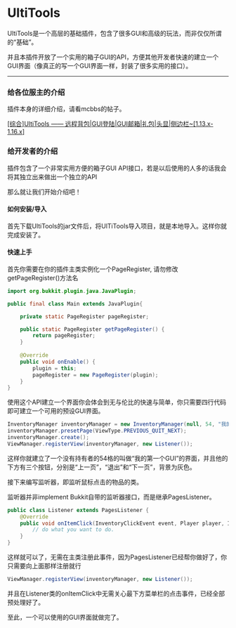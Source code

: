 # UltiTools
UltiTools是一个高层的基础插件，包含了很多GUI和高级的玩法，而非仅仅所谓的“基础”。

并且本插件开放了一个实用的箱子GUI的API，方便其他开发者快速的建立一个GUI界面（像真正的写一个GUI界面一样，封装了很多实用的接口）。

---
### 给各位服主的介绍

插件本身的详细介绍，请看mcbbs的帖子。

[[综合]UltiTools —— 远程背包|GUI登陆|GUI邮箱|礼包|头显|侧边栏~[1.13.x-1.16.x]](https://www.mcbbs.net/thread-1062730-1-1.html)

### 给开发者的介绍

插件包含了一个非常实用方便的箱子GUI API接口，若是以后使用的人多的话我会将其独立出来做出一个独立的API

那么就让我们开始介绍吧！

#### 如何安装/导入

首先下载UltiTools的jar文件后，将UlTiTools导入项目，就是本地导入。这样你就完成安装了。

#### 快速上手

首先你需要在你的插件主类实例化一个PageRegister, 请勿修改getPageRegister()方法名

```java
import org.bukkit.plugin.java.JavaPlugin;

public final class Main extends JavaPlugin{

    private static PageRegister pageRegister;

    public static PageRegister getPageRegister() {
        return pageRegister;
    }
    
    @Override
    public void onEnable() {
        plugin = this;
        pageRegister = new PageRegister(plugin);
    }
}
```

使用这个API建立一个界面你会体会到无与伦比的快速与简单，你只需要四行代码即可建立一个可用的预设GUI界面。

```java
InventoryManager inventoryManager = new InventoryManager(null, 54, "我的第一个GUI", true);
inventoryManager.presetPage(ViewType.PREVIOUS_QUIT_NEXT);
inventoryManager.create();
ViewManager.registerView(inventoryManager, new Listener());
```

这样你就建立了一个没有持有者的54格的叫做“我的第一个GUI”的界面，并且他的下方有三个按钮，分别是“上一页”，“退出”和“下一页”，背景为灰色。

接下来编写监听器，即监听鼠标点击的物品的类。

监听器并非implement Bukkit自带的监听器接口，而是继承PagesListener。

```java
public class Listener extends PagesListener {
    @Override
    public void onItemClick(InventoryClickEvent event, Player player, InventoryManager inventoryManager, ItemStack clickedItem) {
        // do what you want to do.
    }
}
```

这样就可以了，无需在主类注册此事件，因为PagesListener已经帮你做好了，你只需要向上面那样注册就行

```java
ViewManager.registerView(inventoryManager, new Listener());
```

并且在Listener类的onItemClick中无需关心最下方菜单栏的点击事件，已经全部预处理好了。

至此，一个可以使用的GUI界面就做完了。



